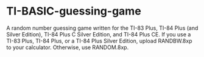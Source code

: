 # TI-BASIC-guessing-game
A random number guessing game written for the TI-83 Plus, TI-84 Plus (and Silver Edition), TI-84 Plus C Silver Edition, and TI-84 Plus CE.
If you use a TI-83 Plus, TI-84 Plus, or a TI-84 Plus Silver Edition, upload RANDBW.8xp to your calculator. Otherwise, use RANDOM.8xp.
